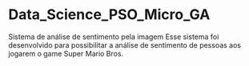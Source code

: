 # Data_Science_PSO_Micro_GA
Sistema de análise de sentimento pela imagem
Esse sistema foi desenvolvido para possibilitar a análise de sentimento de pessoas aos jogarem o game Super Mario Bros.
